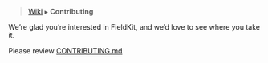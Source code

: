 > [Wiki](Home) ▸ **Contributing**

We’re glad you’re interested in FieldKit, and we’d love to see where you take it.

Please review [CONTRIBUTING.md](https://github.com/square/field-kit/blob/master/CONTRIBUTING.md)